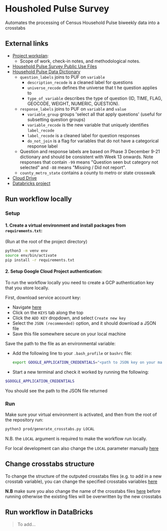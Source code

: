 # Housholed Pulse Survey

Automates the processing of Census Household Pulse biweekly data into a crosstabs 

## External links
* [Project workplan](https://docs.google.com/document/d/1w9o-pM68D3nr9rKDgwtDZqzrRjwVasWdZGQk5tnHXYE/edit): 
  * Scope of work, check-in notes, and methodological notes.
* [Household Pulse Survey Public Use Files](https://www.census.gov/programs-surveys/household-pulse-survey/datasets.html)
* [Household Pulse Data Dictionary](https://docs.google.com/spreadsheets/d/1xrfmQT7Ub1ayoNe05AQAFDhqL7qcKNSW6Y7XuA8s8uo/edit#gid=974836931)
  * `question_labels` joins to PUF on `variable`
    * `description_recode` is a cleaned label for questions    
    * `universe_recode`	defines the universe that t
    he question applies to
    * `type_of_variable` describes the type of question (ID, TIME, FLAG, GEOCODE, WEIGHT, NUMERIC, QUESTION).
  * `response_labels` joins to PUF on `variable` and `value`
    * `variable_group` groups 'select all that apply questions' (useful for subsetting question groups)
    * `variable_recode` is the new variable that uniquely identifies `label_recode`
    * `label_recode` is a cleaned label for question responses
    * `do_not_join` is a flag for variables that do not have a categorical response label
  * Question and response labels are based on Phase 3 December 9-21 dictionary and should be consistent with Week 13 onwards. Note responses that contain `-99` means "Question seen but category not selected" and `-88` means "Missing / Did not report".
  * `county_metro_state` contains a county to metro or state crosswalk
* [Cloud Drive](https://drive.google.com/drive/u/0/folders/14LK-dEay1G9UpBjXw6Kt9eTXwZjx8rj9)
* [Databricks project](https://drive.google.com/drive/u/0/folders/14LK-dEay1G9UpBjXw6Kt9eTXwZjx8rj9)


## Run workflow locally 

### Setup

#### 1. Create a virtual environment and install packages from `requirements.txt`: 

(Run at the root of the project directory)

```bash
python3 -m venv env
source env/bin/activate
pip install -r requirements.txt 
```
#### 2. Setup Google Cloud Project authentication:

To run the workflow locally you need to create a GCP authentication key that you store locally. 

First, download service account key: 
  - Navigate [here](https://console.cloud.google.com/iam-admin/serviceaccounts/details/108375930580289490888;edit=true?previousPage=%2Fapis%2Fcredentials%3Fauthuser%3D1%26project%3Dhousehold-pulse&authuser=1&folder=&organizationId=&project=household-pulse)
  - Click on the `KEYS` tab along the top
  - Click the `ADD KEY` dropdown, and select `Create new key`
  - Select the `JSON (recommended)` option, and it should download a JSON file
  - Save this file somewhere secure on your local machine

Save the path to the file as an environmental variable:
- Add the following line to your `.bash_profile` or `bashrc` file:

  ```bash
  export GOOGLE_APPLICATION_CREDENTIALS="<path to JSON key on your machine>"
  ```
- Start a new terminal and check it worked by running the following:

```bash
$GOOGLE_APPLICATION_CREDENTIALS
```
You should see the path to the JSON file returned 

### Run

Make sure your virtual environment is activated, and then from the root of the repository run:

```bash
python3 prod/generate_crosstabs.py LOCAL
```

N.B. the `LOCAL` argument is required to make the workflow run locally. 

For local development can also change the `LOCAL` parameter manually [here](https://github.com/mansueto-institute/household-pulse/blob/main/prod/generate_crosstabs.py#L311)

## Change crosstabs structure

To change the structure of the outputed crosstabs files (e.g. to add in a new crosstab variable), you can change the specified crosstabs variables [here](https://github.com/mansueto-institute/household-pulse/blob/main/prod/generate_crosstabs.py#L320-L321)

**N.B** make sure you also change the name of the crosstabs files [here](https://github.com/mansueto-institute/household-pulse/blob/main/prod/generate_crosstabs.py#L324-L325) before running otherwise the existing files will be overwritten by the new crosstabs


## Run workflow in DataBricks

> To add...
